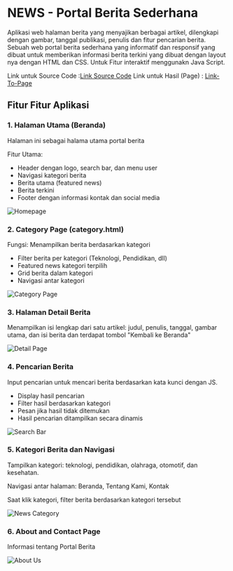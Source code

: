 # NEWS - Portal Berita Sederhana

Aplikasi web halaman berita yang menyajikan berbagai artikel, dilengkapi dengan gambar, tanggal publikasi, penulis dan fitur pencarian berita. Sebuah web portal berita sederhana yang informatif dan responsif yang dibuat untuk memberikan informasi berita terkini yang dibuat dengan layout nya dengan HTML dan CSS. Untuk Fitur interaktif menggunakn Java Script.


Link untuk Source Code :[Link Source Code](https://github.com/farhanwew/Web-programming/tree/main/ETS%20versi%202)
Link untuk Hasil (Page) : [Link-To-Page](https://farhanwew.github.io/Web-programming/ETS%20versi%202/index.html)

## Fitur Fitur Aplikasi

### 1. Halaman Utama (Beranda)
Halaman ini sebagai halama utama portal berita

Fitur Utama:
- Header dengan logo, search bar, dan menu user
- Navigasi kategori berita
- Berita utama (featured news)
- Berita terkini
- Footer dengan informasi kontak dan social media

![Homepage](https://blogger.googleusercontent.com/img/b/R29vZ2xl/AVvXsEjkw4lKMspVuC0C1vhx3ShWO3dRd0T4Rh-2AQVCJAlvaiizkgxfm68LorJ3rcDdsRRwLUhHzpyHNoHKlarnVlxMrxijxWwVIjjmeQ3wJmFExVp299sixabL_lVfQwUson-xjsHzqKg6Bk6iqiAdkbGOVOJB4mFXcah4PgoCTcBGKXuepQlGt_B72zGS6pA/w471-h196/Home.gif)

### 2. Category Page (category.html)
Fungsi: Menampilkan berita berdasarkan kategori
- Filter berita per kategori (Teknologi, Pendidikan, dll)
- Featured news kategori terpilih
- Grid berita dalam kategori
- Navigasi antar kategori

![Category Page](https://blogger.googleusercontent.com/img/a/AVvXsEgVc-huzO0jRBya90YrpsarYrkGJO2hijUToG_B_6tHglhVH5abySbA-ohSAoOoNnhGH_3Qysdb5SEBlqmPVqF_UaExXyygFR9gchJwrDA4TPfGr1tu1P_Zv-Qjqso1XEp_uHJXaEUSJVr-NUEutjSVD0jPxf8BQPaa5otA4MP1RzujJwqzTaHBIS3swuI=w385-h165)

### 3. Halaman Detail Berita
Menampilkan isi lengkap dari satu artikel: judul, penulis, tanggal, gambar utama, dan isi berita dan terdapat tombol "Kembali ke Beranda"

![Detail Page](https://blogger.googleusercontent.com/img/b/R29vZ2xl/AVvXsEhz2KDX0NE2uP7-S2R5da-PdP9QKbVMhvbsu-zDIDGk9mOWEugwL3NJuUNfbGzYf3VUweTFGncadFqwtgE5_BFtjWj7hEm4oBUf7a5RwUylQkLaLUPbGeroHuOIyLnw_0sAHyGZKGkXGhoZtxtrgg59BMZCk-7DhHAAlElNNaiWfx9M_QOJSg1S1MFYEeU/w653-h234/Detail.gif)

### 4. Pencarian Berita
Input pencarian untuk mencari berita berdasarkan kata kunci dengan JS.
- Display hasil pencarian
- Filter hasil berdasarkan kategori
- Pesan jika hasil tidak ditemukan
- Hasil pencarian ditampilkan secara dinamis

![Search Bar](https://blogger.googleusercontent.com/img/b/R29vZ2xl/AVvXsEj1DGkYtyiTtrt1iFRHo3ATLI0X9u9cXz_cfwKd7_ZbOwnymBlUsjJszIcVXXO2EP90fdh1GPgkLboz6uZh6KnYxxEz0N2trMMIh6rhBTy3eCdaUXGsg6K6BmtuA5BaxJX7-jvSbEYO46GJJcwqJpRovu9bBZeuPY8VbIICVzCc2DsL6x6o3_t8qTdjfA8/w714-h272/Search%20Bar.gif)

### 5. Kategori Berita dan Navigasi
Tampilkan kategori: teknologi, pendidikan, olahraga, otomotif, dan kesehatan.

Navigasi antar halaman: Beranda, Tentang Kami, Kontak

Saat klik kategori, filter berita berdasarkan kategori tersebut

![News Category](https://blogger.googleusercontent.com/img/b/R29vZ2xl/AVvXsEi3KvvNmourTDnzG9ANaGTx3CfOCInAiNQ11ZX9B93S39RDcO7kP9Ciwf5eP-9VdEjPzBp4DUfapWCRsjFmDMvZQUPh5xDDwj65o3SYCDyon8S9X_O6so7EKx71oiFsXnUvHmevTuZDMph4QPoSVDPMoFcZrM7psBAolfTaLylIIqdBgTWn_Iclj-m59mg/w504-h192/News%20Category.gif)

### 6. About and Contact Page
Informasi tentang Portal Berita

![About Us](https://blogger.googleusercontent.com/img/b/R29vZ2xl/AVvXsEhLr5bp3vgaCrVzFr84z3GxH0c7btMPt226_6O9tGW3RpbtpSpmG2jwVQTS0kI7ZnIw9VyCsyL4Byb4BTY92LiiGafesnqa1sg_b8vGr8rkPP45HWFEXQhuTpJA1zMwqIEmCNE0Buobqq8oWM9KmEg0Qd8HAYq_PItX75MxszBw4nmhdFUvSGqF5niBsWU/w463-h188/about%20us.gif)